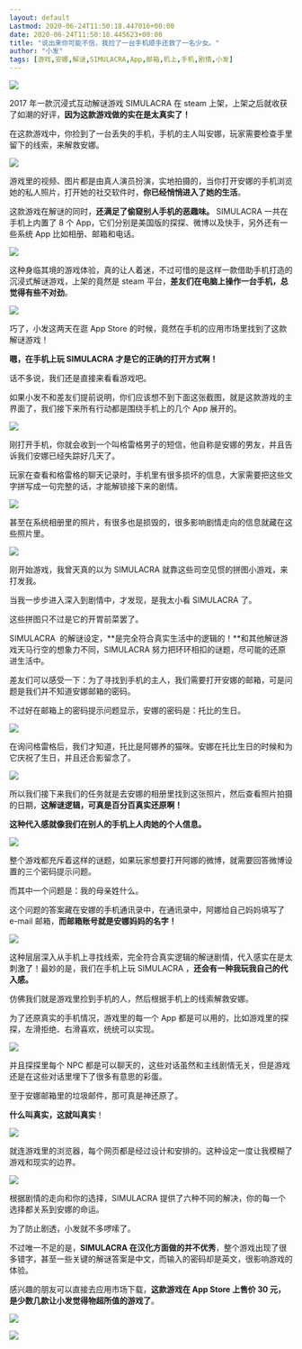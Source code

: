 ```yaml
---
layout: default
Lastmod: 2020-06-24T11:50:18.447016+00:00
date: 2020-06-24T11:50:18.445623+00:00
title: "说出来你可能不信，我捡了一台手机顺手还救了一名少女。"
author: "小发"
tags: [游戏,安娜,解谜,SIMULACRA,App,邮箱,机上,手机,剧情,小发]
---
```


![](https://images.weserv.nl/?url=https%3A//mmbiz.qpic.cn/mmbiz_gif/gWibLohNN1ibYN7lb3Gzm5JOky3icuCo2uHGAmJmxNX1KFtNibFib6ickIuWNFwsEfgmgW6dpzEUCvCu74GtrojtB0jw/640%3Fwx_fmt%3Dgif)

2017 年一款沉浸式互动解谜游戏 SIMULACRA 在 steam 上架，上架之后就收获了如潮的好评，**因为这款游戏做的实在是太真实了！**

在这款游戏中，你捡到了一台丢失的手机，手机的主人叫安娜，玩家需要检查手里留下的线索，来解救安娜。  

![](https://images.weserv.nl/?url=https%3A//mmbiz.qpic.cn/mmbiz_gif/gWibLohNN1ibYEN1wNjCIibykUbahKh46DXvTQyjDyYk5FWFFlJfd5gZd3VbnrFlmsibxR0JESicnPgq6DyiaMls2AAA/640%3Fwx_fmt%3Dgif)

游戏里的视频、图片都是由真人演员扮演，实地拍摄的，当你打开安娜的手机浏览她的私人照片，打开她的社交软件时，**你已经悄悄进入了她的生活**。

这款游戏在解谜的同时，**还满足了偷窥别人手机的恶趣味。** SIMULACRA 一共在手机上内置了 8 个 App，它们分别是美国版的探探、微博以及快手，另外还有一些系统 App 比如相册、邮箱和电话。

![](https://images.weserv.nl/?url=https%3A//mmbiz.qpic.cn/mmbiz_gif/gWibLohNN1ibYEN1wNjCIibykUbahKh46DX2zwe0u8NcicYT6HvxP4ZDKmav55To531WWtn4OapnmVDAoxtvIYOhUA/640%3Fwx_fmt%3Dgif)

这种身临其境的游戏体验，真的让人着迷，不过可惜的是这样一款借助手机打造的沉浸式解谜游戏，上架的竟然是 steam 平台，**差友们在电脑上操作一台手机，总觉得有些不对劲**。

![](https://images.weserv.nl/?url=https%3A//mmbiz.qpic.cn/mmbiz_jpg/gWibLohNN1ibYEN1wNjCIibykUbahKh46DXEQNTtzdCz6tn7NmXVM1aNcmgtKiaibG4uialNkEVem8TdIuvVicCZrM9ag/640%3Fwx_fmt%3Djpeg)

巧了，小发这两天在逛 App Store 的时候，竟然在手机的应用市场里找到了这款解谜游戏！

**嗯，在手机上玩 SIMULACRA 才是它的正确的打开方式啊！**

话不多说，我们还是直接来看看游戏吧。

如果小发不和差友们提前说明，你们应该想不到下面这张截图，就是这款游戏的主界面了，我们接下来所有行动都是围绕手机上的几个 App 展开的。

![](https://images.weserv.nl/?url=https%3A//mmbiz.qpic.cn/mmbiz_png/gWibLohNN1ibYEN1wNjCIibykUbahKh46DXKOUWUBicIwYxFXaPNLTNW5ILTibOagMzp7M1rNs7PCLrWdQNAs4pJt8A/640%3Fwx_fmt%3Dpng)

刚打开手机，你就会收到一个叫格雷格男子的短信，他自称是安娜的男友，并且告诉我们安娜已经失踪好几天了。

玩家在查看和格雷格的聊天记录时，手机里有很多损坏的信息，大家需要把这些文字拼写成一句完整的话，才能解锁接下来的剧情。  

![](https://images.weserv.nl/?url=https%3A//mmbiz.qpic.cn/mmbiz_gif/gWibLohNN1ibYEN1wNjCIibykUbahKh46DXrDicI5Utz1Lhag20KjHiaGrBKYy7Zrf2YcjBgFj7g0L2MibVgDlsySzcg/640%3Fwx_fmt%3Dgif)

甚至在系统相册里的照片，有很多也是损毁的，很多影响剧情走向的信息就藏在这些照片里。

![](https://images.weserv.nl/?url=https%3A//mmbiz.qpic.cn/mmbiz_gif/gWibLohNN1ibYEN1wNjCIibykUbahKh46DXjLkcBTyDu4nf41vCoysmw6Qibe6icMwYjHmp7cRckFJ7eZxswhDzViaFg/640%3Fwx_fmt%3Dgif)

刚开始游戏，我曾天真的以为 SIMULACRA 就靠这些司空见惯的拼图小游戏，来打发我。

当我一步步进入深入到剧情中，才发现，是我太小看 SIMULACRA 了。  

这些拼图只不过是它的开胃前菜罢了。  

SIMULACRA  的解谜设定，**是完全符合真实生活中的逻辑的！**和其他解谜游戏天马行空的想象力不同，SIMULACRA 努力把环环相扣的谜题，尽可能的还原进生活中。

差友们可以感受一下：为了寻找到手机的主人，我们需要打开安娜的邮箱，可是问题是我们并不知道安娜邮箱的密码。

不过好在邮箱上的密码提示问题显示，安娜的密码是：托比的生日。

![](https://images.weserv.nl/?url=https%3A//mmbiz.qpic.cn/mmbiz_png/gWibLohNN1ibYEN1wNjCIibykUbahKh46DXm1riapk2miaggzzib7vc6sJibUG1fJNA3916uic32Mt272UwPT6AWEj6T1w/640%3Fwx_fmt%3Dpng)

在询问格雷格后，我们才知道，托比是阿娜养的猫咪。安娜在托比生日的时候和为它庆祝了生日，并且还合影留念了。

![](https://images.weserv.nl/?url=https%3A//mmbiz.qpic.cn/mmbiz_png/gWibLohNN1ibYEN1wNjCIibykUbahKh46DX1iaUIwIJ7PmUqlGz6xcKVrtxz7pNrAd7ib3lrsU8Bia12hVOMyxlgxhug/640%3Fwx_fmt%3Dpng)

所以我们接下来我们的任务就是去安娜的相册里找到这张照片，然后查看照片拍摄的日期，**这解谜逻辑，可真是百分百真实还原啊！**

**这种代入感就像我们在别人的手机上人肉她的个人信息。**

![](https://images.weserv.nl/?url=https%3A//mmbiz.qpic.cn/mmbiz_png/gWibLohNN1ibYEN1wNjCIibykUbahKh46DXgLtCnyIjR764XCc3M2fSogEI2oU9VFovJDyhBjA55RRPpyDqh9fggQ/640%3Fwx_fmt%3Dpng)

整个游戏都充斥着这样的谜题，如果玩家想要打开阿娜的微博，就需要回答微博设置的三个密码提示问题。

而其中一个问题是：我的母亲姓什么。

这个问题的答案藏在安娜的手机通讯录中，在通讯录中，阿娜给自己妈妈填写了 e-mail 邮箱，**而邮箱账号就是安娜妈妈的名字！**  

![](https://images.weserv.nl/?url=https%3A//mmbiz.qpic.cn/mmbiz_png/gWibLohNN1ibYEN1wNjCIibykUbahKh46DXVWfRfrJpgMBjHnR8GhL3ngWJzyCXclkiaOABgZDYrmIHEQqLbchdksA/640%3Fwx_fmt%3Dpng)

这种层层深入从手机上寻找线索，完全符合真实逻辑的解谜剧情，代入感实在是太刺激了！最妙的是，我们在手机上玩 SIMULACRA ，**还会有一种我玩我自己的代入感。**

仿佛我们就是游戏里捡到手机的人，然后根据手机上的线索解救安娜。

为了还原真实的手机情况，游戏里的每一个 App 都是可以用的，比如游戏里的探探，左滑拒绝、右滑喜欢，统统可以实现。  

![](https://images.weserv.nl/?url=https%3A//mmbiz.qpic.cn/mmbiz_gif/gWibLohNN1ibYEN1wNjCIibykUbahKh46DXDHvEkfVm7zSQ6XpiazYJeuR5O692AzxUdC4JxMZPJl5fHHvk0J1IX0Q/640%3Fwx_fmt%3Dgif)  

并且探探里每个 NPC 都是可以聊天的，这些对话虽然和主线剧情无关，但是游戏还是在这些对话里埋下了很多有意思的彩蛋。

至于安娜邮箱里的垃圾邮件，那可真是神还原了。

**什么叫真实，这就叫真实**！  

![](https://images.weserv.nl/?url=https%3A//mmbiz.qpic.cn/mmbiz_png/gWibLohNN1ibYEN1wNjCIibykUbahKh46DXmYpog2m5AbabZqJn2n7mO6R6zx6SeNazymKcJiaFGY7QnXiaW0Iyfmjw/640%3Fwx_fmt%3Dpng)

就连游戏里的浏览器，每个网页都是经过设计和安排的。这种设定一度让我模糊了游戏和现实的边界。

![](https://images.weserv.nl/?url=https%3A//mmbiz.qpic.cn/mmbiz_gif/gWibLohNN1ibbdZSXC3YvjZoGQcLv3EPL11hW5X34EeRzI5ZtsrFtmyL7QYmT29pmibl6FonnkWqrKKY8uRSfzWew/640%3Fwx_fmt%3Dgif)

根据剧情的走向和你的选择，SIMULACRA 提供了六种不同的解决，你的每一个选择都关系到安娜的命运。

为了防止剧透，小发就不多啰嗦了。

不过唯一不足的是，**SIMULACRA 在汉化方面做的并不优秀**，整个游戏出现了很多错字，甚至一些关键的解谜答案是中文，而输入的密码却是英文，很影响游戏的体验。

感兴趣的朋友可以直接去应用市场下载，**这款游戏在 App Store 上售价 30 元，是少数几款让小发觉得物超所值的游戏了**。

![](https://images.weserv.nl/?url=https%3A//mmbiz.qpic.cn/mmbiz_png/yZPTcMGWibvuNK6OXyyNdr4fSB2znrRnjic4nibgLHJBnDBLV7sYqjkb5nfWp3mR3q8PbeibibZicgx8OibxJblkXQlVg/640%3Fwx_fmt%3Dpng)

![](https://images.weserv.nl/?url=https%3A//mmbiz.qpic.cn/mmbiz_gif/gWibLohNN1ibYN7lb3Gzm5JOky3icuCo2uHJKgvfYkQAfgsBpGG14f1cWTgUN7JHlckKiaMicoPrhwx52qQe34bSbaA/640%3Fwx_fmt%3Dgif)


